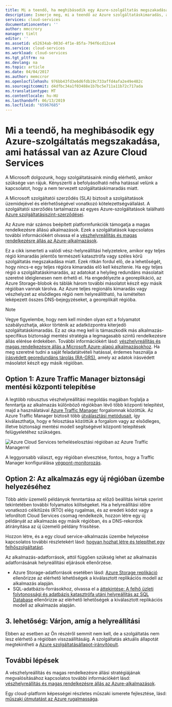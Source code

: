 ```yaml
---
title: Mi a teendő, ha meghibásodik egy Azure-szolgáltatás megszakadása, ami hatással van az Azure Cloud Servicesben |} A Microsoft Docs
description: Ismerje meg, mi a teendő az Azure szolgáltatáskimaradás, amely hatással van az Azure Cloud Services működésében.
services: cloud-services
documentationcenter: ''
author: mmccrory
manager: timlt
editor: ''
ms.assetid: e52634ab-003d-4f1e-85fa-794f6cd12ce4
ms.service: cloud-services
ms.workload: cloud-services
ms.tgt_pltfrm: na
ms.devlang: na
ms.topic: article
ms.date: 04/04/2017
ms.author: memccror
ms.openlocfilehash: 976bb43fd3e6d6fdb19c733affd4afa2e49e482c
ms.sourcegitcommit: d4dfbc34a1f03488e1b7bc5e711a11b72c717ada
ms.translationtype: MT
ms.contentlocale: hu-HU
ms.lasthandoff: 06/13/2019
ms.locfileid: "65967685"
---
```

# <a name="what-to-do-in-the-event-of-an-azure-service-disruption-that-impacts-azure-cloud-services"></a>Mi a teendő, ha meghibásodik egy Azure-szolgáltatás megszakadása, ami hatással van az Azure Cloud Services
A Microsoft dolgozunk, hogy szolgáltatásaink mindig elérhető, amikor szüksége van rájuk. Kényszeríti a befolyásolható néha hatással velünk a kapcsolatot, hogy a nem tervezett szolgáltatáskimaradás miatt.

A Microsoft szolgáltatói szerződés (SLA) biztosít a szolgáltatások üzemidejével és elérhetőségével vonatkozó kötelezettségvállalást. A szolgáltatói szerződés tartalmazza az egyes Azure-szolgáltatások található [Azure szolgáltatásiszint-szerződései](https://azure.microsoft.com/support/legal/sla/).

Az Azure már számos beépített platformfunkciók támogatja a magas rendelkezésre állású alkalmazások. Ezek a szolgáltatások kapcsolatos további információkért olvassa el a [vészhelyreállítás és magas rendelkezésre állás az Azure-alkalmazások](../resiliency/resiliency-disaster-recovery-high-availability-azure-applications.md).

Ez a cikk ismerteti a valódi vész-helyreállítási helyzetekre, amikor egy teljes régió kimaradás jelentős természeti katasztrófa vagy széles körű szolgáltatás megszakadása miatt. Ezek ritkán fordul elő, de a lehetőségét, hogy nincs-e egy teljes régióra kimaradás elő kell készítenie. Ha egy teljes régió a szolgáltatáskimaradás, az adatokat a helyileg redundáns másolatait szeretné ideiglenesen nem érhető el. Ha engedélyezte a georeplikáció, az Azure Storage-blobok és táblák három további másolatot készít egy másik régióban vannak tárolva. Az Azure teljes regionális kimaradás vagy vészhelyzet az elsődleges régió nem helyreállítható, ha ismételten leképezett összes DNS-bejegyzéseket, a georeplikált régióba.

> [!NOTE]
> Vegye figyelembe, hogy nem kell minden olyan ezt a folyamatot szabályozhatja, akkor történik az adatközpontra kiterjedő szolgáltatáskimaradás. Ez az oka meg kell is támaszkodik más alkalmazás-specifikus biztonsági mentési stratégia a legmagasabb szintű rendelkezésre állás elérése érdekében. További információkért lásd: [vészhelyreállítás és magas rendelkezésre állás a Microsoft Azure-alapú alkalmazásokhoz](../resiliency/resiliency-disaster-recovery-high-availability-azure-applications.md). Ha meg szeretné tudni a saját feladatátvételi hatással, érdemes használja a [írásvédett georedundáns tárolás (RA-GRS)](../storage/common/storage-redundancy-grs.md#read-access-geo-redundant-storage), amely az adatok írásvédett másolatot készít egy másik régióban.
>
>


## <a name="option-1-use-a-backup-deployment-through-azure-traffic-manager"></a>Option 1: Azure Traffic Manager biztonsági mentési központi telepítése
A legtöbb robusztus vészhelyreállítási megoldás magában foglalja a fenntartja az alkalmazás különböző régiókban lévő több központi telepítést, majd a használatával [Azure Traffic Manager](../traffic-manager/traffic-manager-overview.md) forgalomnak közöttük. Az Azure Traffic Manager biztosít több [útválasztási metódusait](../traffic-manager/traffic-manager-routing-methods.md), így kiválaszthatja, hogy e felosztása közöttük a forgalom vagy az elsődleges, illetve biztonsági mentési modell segítségével központi telepítések felügyeletéhez szükséges.

![Azure Cloud Services terheléselosztási régióban az Azure Traffic Managerrel](./media/cloud-services-disaster-recovery-guidance/using-azure-traffic-manager.png)

A leggyorsabb választ, egy régióban elvesztése, fontos, hogy a Traffic Manager konfigurálása [végpont-monitorozás](../traffic-manager/traffic-manager-monitoring.md).

## <a name="option-2-deploy-your-application-to-a-new-region"></a>Option 2: Az alkalmazás egy új régióban üzembe helyezéséhez
Több aktív üzemelő példányok fenntartása az előző beállítás leírtak szerint tekintetében további folyamatos költségeket. Ha a helyreállítási időre vonatkozó célkitűzés (RTO) elég rugalmas, és az eredeti kódot vagy a lefordított Cloud Services csomag rendelkezik, hozzon létre egy új példányát az alkalmazás egy másik régióban, és a DNS-rekordok átirányítása az új üzemelő példány frissítése.

Hozzon létre, és a egy cloud service-alkalmazás üzembe helyezése kapcsolatos további részletekért lásd: [hogyan hozhat létre és telepíthet egy felhőszolgáltatást](cloud-services-how-to-create-deploy-portal.md).

Az alkalmazás-adatforrások, attól függően szükség lehet az alkalmazás adatforrásának helyreállítási eljárások ellenőrzése.

* Azure Storage-adatforrások esetében lásd: [Azure Storage replikáció](../storage/common/storage-redundancy-grs.md#read-access-geo-redundant-storage) ellenőrizze az elérhető lehetőségek a kiválasztott replikációs modell az alkalmazás alapján.
* SQL-adatbázis-forrásokhoz, olvassa el a [áttekintése: A felhő üzleti folytonossági és adatbázis katasztrófa utáni helyreállítás az SQL Database](../sql-database/sql-database-business-continuity.md) ellenőrizze az elérhető lehetőségek a kiválasztott replikációs modell az alkalmazás alapján.


## <a name="option-3-wait-for-recovery"></a>3\. lehetőség: Várjon, amíg a helyreállítási
Ebben az esetben az Ön részéről semmit nem kell, de a szolgáltatás nem lesz elérhető a régióban visszaállításáig. A szolgáltatás aktuális állapotát megtekintheti a [Azure szolgáltatásállapot-irányítópult](https://azure.microsoft.com/status/).

## <a name="next-steps"></a>További lépések
A vészhelyreállítás és magas rendelkezésre állási stratégiájának megvalósításához kapcsolatos további információkért lásd: [vészhelyreállítás és magas rendelkezésre állás az Azure-alkalmazások](../resiliency/resiliency-disaster-recovery-high-availability-azure-applications.md).

Egy cloud-platform képességei részletes műszaki ismerete fejlesztése, lásd: [műszaki útmutatást az Azure rugalmassága](../resiliency/resiliency-technical-guidance.md).